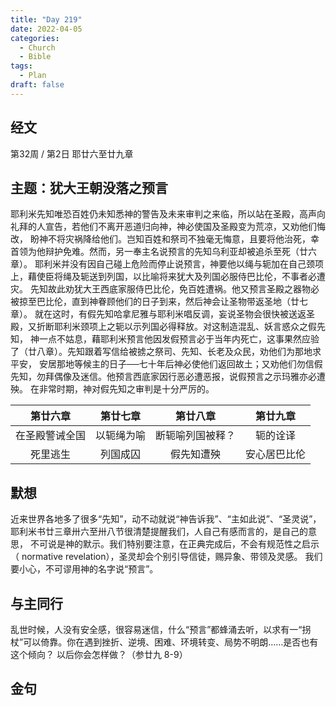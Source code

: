 ```yaml
---
title: "Day 219"
date: 2022-04-05
categories:
  - Church
  - Bible
tags:
  - Plan
draft: false
---
```


## 经文
第32周 / 第2日 耶廿六至廿九章

## 主题：犹大王朝没落之预言
耶利米先知唯恐百姓仍未知悉神的警告及未来审判之来临，所以站在圣殿，高声向礼拜的人宣告，若他们不离开恶道归向神，神必使国及圣殿变为荒凉，又劝他们悔改，
盼神不将灾祸降给他们。岂知百姓和祭司不独毫无悔意，且要将他治死，幸首领为他辩护免难。然而，另一奉主名说预言的先知乌利亚却被追杀至死（廿六章）。
耶利米并没有因自己碰上危险而停止说预言，神要他以绳与轭加在自己颈项上，藉使臣将绳及轭送到列国，以比喻将来犹大及列国必服侍巴比伦，不事者必遭灾。
先知故此劝犹大王西底家服侍巴比伦，免百姓遭祸。他又预言圣殿之器物必被掠至巴比伦，直到神眷顾他们的日子到来，然后神会让圣物带返圣地（廿七章）。
就在这时，有假先知哈拿尼雅与耶利米唱反调，妄说圣物会很快被送返圣殿，又折断耶利米颈项上之轭以示列国必得释放。对这制造混乱、妖言惑众之假先知，
神一点不姑息，藉耶利米预言他因发假预言必于当年内死亡，这事果然应验了（廿八章）。先知跟着写信给被掳之祭司、先知、长老及众民，劝他们为那地求平安，
安居那地等候主的日子──七十年后神必使他们返回故土；又劝他们勿信假先知，勿拜偶像及迷信。他预言西底家因行恶必遭恶报，说假预言之示玛雅亦必遭殃。
在非常时期，神对假先知之审判是十分严厉的。

|   第廿六章    |  第廿七章   |    第廿八章    |   第廿九章   |
|:---------:|:-------:|:----------:|:--------:|
|  在圣殿警诫全国  |  以轭绳为喻  |  断轭喻列国被释？  |   轭的诠译   |
|   死里逃生    |  列国成囚   |   假先知遭殃    |  安心居巴比伦  |

## 默想
近来世界各地多了很多“先知”，动不动就说“神告诉我”、“主如此说”、“圣灵说”，耶利米书廿三章卅六至卅八节很清楚提醒我们，人自己有感而言的，是自己的意思，
不可说是神的默示。我们特别要注意，在正典完成后，不会有规范性之启示（ normative revelation），圣灵却会个别引导信徒，赐异象、带领及灵感。
我们要小心，不可谬用神的名字说“预言”。

## 与主同行
乱世时候，人没有安全感，很容易迷信，什么“预言”都蜂涌去听，以求有一“拐杖”可以倚靠。你在遇到挫折、逆境、困难、环境转变、局势不明朗……是否也有这个倾向？
以后你会怎样做？（参廿九  8-9）

## 金句


[comment]: <> (## 附录)

